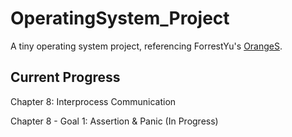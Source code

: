 # OperatingSystem_Project
A tiny operating system project, referencing  ForrestYu's [OrangeS](https://github.com/yyu/OrangeS).
## Current Progress
Chapter 8: Interprocess Communication

Chapter 8 - Goal 1: Assertion & Panic (In Progress)